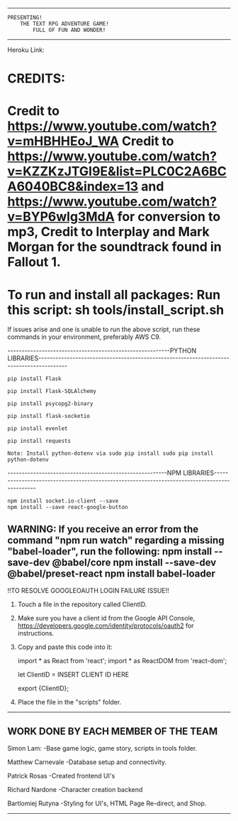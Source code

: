 ---------------------------------------------------------------------------
    PRESENTING!
        THE TEXT RPG ADVENTURE GAME!
            FULL OF FUN AND WONDER!
---------------------------------------------------------------------------

Heroku Link:

CREDITS:
==============================================================================================================================================================
Credit to https://www.youtube.com/watch?v=mHBHHEoJ_WA 
Credit to https://www.youtube.com/watch?v=KZZKzJTGI9E&list=PLC0C2A6BCA6040BC8&index=13 and https://www.youtube.com/watch?v=BYP6wlg3MdA for conversion to mp3, 
    Credit to Interplay and Mark Morgan for the soundtrack found in Fallout 1.
==============================================================================================================================================================
To run and install all packages: Run this script: sh tools/install_script.sh
==============================================================================================================================================================
If issues arise and one is unable to run the above script, run these commands in your environment, preferably AWS C9.

---------------------------------------------------------PYTHON LIBRARIES----------------------------------------------------------------------------------------

    pip install Flask
    
    pip install Flask-SQLAlchemy
    
    pip install psycopg2-binary
    
    pip install flask-socketio

    pip install evenlet

    pip install requests
    
    Note: Install python-dotenv via sudo pip install sudo pip install python-dotenv 
--------------------------------------------------------NPM LIBRARIES---------------------------------------------------------------------------------------------


    npm install socket.io-client --save  
    npm install --save react-google-button

WARNING: If you receive an error from the command "npm run watch" regarding a missing "babel-loader", run the following:
    npm install --save-dev @babel/core
    npm install --save-dev @babel/preset-react
    npm install babel-loader
------------------------------------------------------------------------------------------------------------------------------------------------------------------
!!TO RESOLVE GOOGLEOAUTH LOGIN FAILURE ISSUE!!

1. Touch a file in the repository called ClientID.
2. Make sure you have a client id from the Google API Console, https://developers.google.com/identity/protocols/oauth2 for instructions.
2. Copy and paste this code into it:

    import * as React from 'react';
    import * as ReactDOM from 'react-dom';

    let ClientID = INSERT CLIENT ID HERE

    export {ClientID};

3. Place the file in the "scripts" folder.
-----------------------------------------------------------------------------------------------------------------------------------------------------------------
WORK DONE BY EACH MEMBER OF THE TEAM
-----------------------------------------------------------------------------------------------------------------------------------------------------------------

Simon Lam:
    -Base game logic, game story, scripts in tools folder.

Matthew Carnevale
    -Database setup and connectivity.

Patrick Rosas
    -Created frontend UI's

Richard Nardone
    -Character creation backend

Bartlomiej Rutyna
    -Styling for UI's, HTML Page Re-direct, and Shop.

------------------------------------------------------------------------------------------------------------------------------------------------------------------